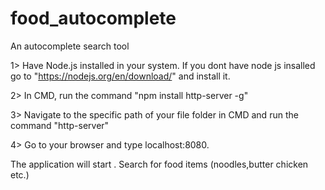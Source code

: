 # food_autocomplete
An autocomplete search tool

1> Have Node.js installed in your system. If you dont have node js insalled go to "https://nodejs.org/en/download/" and install it.

2> In CMD, run the command "npm install http-server -g"

3> Navigate to the specific path of your file folder in CMD and run the command "http-server" 

4> Go to your browser and type localhost:8080.

The application will start . Search for food items (noodles,butter chicken etc.)
